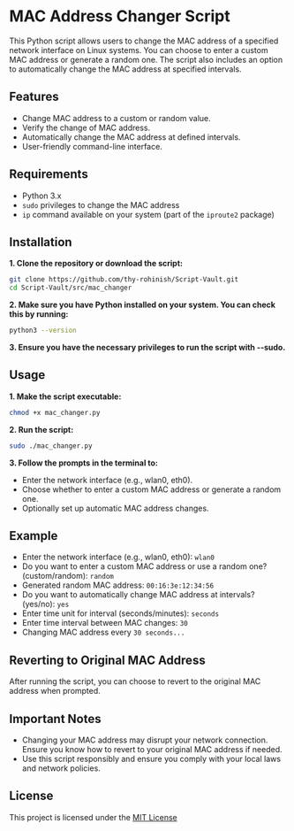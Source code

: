 # MAC Address Changer Script

This Python script allows users to change the MAC address of a specified network interface on Linux systems. You can choose to enter a custom MAC address or generate a random one. The script also includes an option to automatically change the MAC address at specified intervals.

## Features

- Change MAC address to a custom or random value.
- Verify the change of MAC address.
- Automatically change the MAC address at defined intervals.
- User-friendly command-line interface.

## Requirements

- Python 3.x
- `sudo` privileges to change the MAC address
- `ip` command available on your system (part of the `iproute2` package)

## Installation

**1. Clone the repository or download the script:**
``` bash
git clone https://github.com/thy-rohinish/Script-Vault.git
cd Script-Vault/src/mac_changer
```

**2. Make sure you have Python installed on your system. You can check this by running:**
```bash
python3 --version
```

**3. Ensure you have the necessary privileges to run the script with --sudo.**

## Usage

**1. Make the script executable:**
``` bash
chmod +x mac_changer.py
```

**2. Run the script:**
```bash
sudo ./mac_changer.py
```

**3. Follow the prompts in the terminal to:**

- Enter the network interface (e.g., wlan0, eth0).
- Choose whether to enter a custom MAC address or generate a random one.
- Optionally set up automatic MAC address changes.

## Example

- Enter the network interface (e.g., wlan0, eth0): `wlan0`
- Do you want to enter a custom MAC address or use a random one? (custom/random): `random`
- Generated random MAC address: `00:16:3e:12:34:56`
- Do you want to automatically change MAC address at intervals? (yes/no): `yes`
- Enter time unit for interval (seconds/minutes): `seconds`
- Enter time interval between MAC changes: `30`
- Changing MAC address every `30 seconds...`

## Reverting to Original MAC Address

After running the script, you can choose to revert to the original MAC address when prompted.

## Important Notes

- Changing your MAC address may disrupt your network connection. Ensure you know how to revert to your original MAC address if needed.
- Use this script responsibly and ensure you comply with your local laws and network policies.

## License

This project is licensed under the [MIT License](./LICENSE.md)